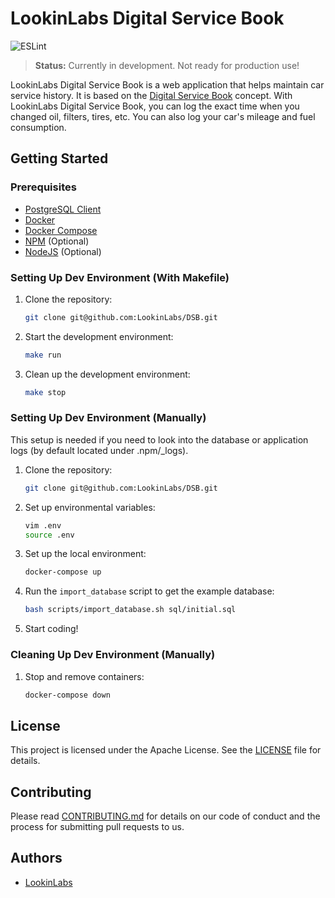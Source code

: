# LookinLabs Digital Service Book

![ESLint](https://github.com/LookinLabs/DSB/actions/workflows/lint.yml/badge.svg)

> **Status:** Currently in development. Not ready for production use!

LookinLabs Digital Service Book is a web application that helps maintain car service history. It is based on the [Digital Service Book](https://www.digital-servicebook.com/en/for-car-owners/) concept. With LookinLabs Digital Service Book, you can log the exact time when you changed oil, filters, tires, etc. You can also log your car's mileage and fuel consumption.

## Getting Started

### Prerequisites

- [PostgreSQL Client](https://www.postgresql.org/download/)
- [Docker](https://www.docker.com/get-started)
- [Docker Compose](https://docs.docker.com/compose/install/)
- [NPM](https://www.npmjs.com/get-npm) (Optional)
- [NodeJS](https://nodejs.org/en/download/) (Optional)

### Setting Up Dev Environment (With Makefile)

1. Clone the repository:
    ```bash
    git clone git@github.com:LookinLabs/DSB.git
    ```

2. Start the development environment:
    ```bash
    make run
    ```

3. Clean up the development environment:
    ```bash
    make stop
    ```

### Setting Up Dev Environment (Manually)

This setup is needed if you need to look into the database or application logs (by default located under .npm/_logs).

1. Clone the repository:
    ```bash
    git clone git@github.com:LookinLabs/DSB.git
    ```

2. Set up environmental variables:
    ```bash
    vim .env
    source .env
    ```

3. Set up the local environment:
    ```bash
    docker-compose up
    ```

4. Run the `import_database` script to get the example database:
    ```bash
    bash scripts/import_database.sh sql/initial.sql
    ```

5. Start coding!

### Cleaning Up Dev Environment (Manually)

1. Stop and remove containers:
    ```bash
    docker-compose down
    ```

## License

This project is licensed under the Apache License. See the [LICENSE](LICENSE) file for details.

## Contributing

Please read [CONTRIBUTING.md](CONTRIBUTING.md) for details on our code of conduct and the process for submitting pull requests to us.

## Authors

- [LookinLabs](https://github.com/LookinLabs/)